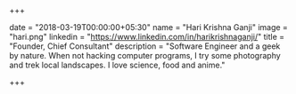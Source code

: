 +++

date = "2018-03-19T00:00:00+05:30" 
name = "Hari Krishna Ganji"
image = "hari.png"
linkedin = "https://www.linkedin.com/in/harikrishnaganji/"
title = "Founder, Chief Consultant"
description = "Software Engineer and a geek by nature. When not hacking computer programs, I try some photography and trek local landscapes. I love science, food and anime."

+++